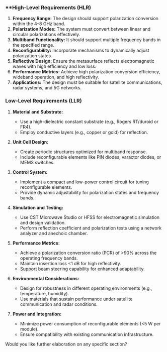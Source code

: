 ### **High-Level Requirements (HLR)  
1. **Frequency Range:** The design should support polarization conversion within the 4–8 GHz band.  
2. **Polarization Modes:** The system must convert between linear and circular polarizations effectively.  
3. **Multiband Functionality:** It should support multiple frequency bands in the specified range.  
4. **Reconfigurability:** Incorporate mechanisms to dynamically adjust polarization states.  
5. **Reflective Design:** Ensure the metasurface reflects electromagnetic waves with high efficiency and low loss.  
6. **Performance Metrics:** Achieve high polarization conversion efficiency, wideband operation, and high reflectivity.  
7. **Applications:** The design must be suitable for satellite communications, radar systems, and 5G networks.  

### Low-Level Requirements (LLR)  
1. **Material and Substrate:**  
   - Use a high-dielectric constant substrate (e.g., Rogers RT/duroid or FR4).  
   - Employ conductive layers (e.g., copper or gold) for reflection.  

2. **Unit Cell Design:**  
   - Create periodic structures optimized for multiband response.  
   - Include reconfigurable elements like PIN diodes, varactor diodes, or MEMS switches.  

3. **Control System:**  
   - Implement a compact and low-power control circuit for tuning reconfigurable elements.  
   - Provide dynamic adjustability for polarization states and frequency bands.  

4. **Simulation and Testing:**  
   - Use CST Microwave Studio or HFSS for electromagnetic simulation and design validation.  
   - Perform reflection coefficient and polarization tests using a network analyzer and anechoic chamber.  

5. **Performance Metrics:**  
   - Achieve a polarization conversion ratio (PCR) of >90% across the operating frequency bands.  
   - Maintain insertion loss <1 dB for high reflectivity.  
   - Support beam steering capability for enhanced adaptability.  

6. **Environmental Considerations:**  
   - Design for robustness in different operating environments (e.g., temperature, humidity).  
   - Use materials that sustain performance under satellite communication and radar conditions.  

7. **Power and Integration:**  
   - Minimize power consumption of reconfigurable elements (<5 W per module).  
   - Ensure compatibility with existing communication infrastructure.  

Would you like further elaboration on any specific section?
